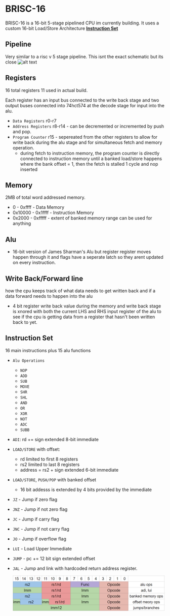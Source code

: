 # BRISC-16
BRISC-16 is a 16-bit 5-stage pipelined CPU im currently building. It uses a custom 16-bit Load/Store Architecture **[Instruction Set](#instruction-set)**<br> 


## Pipeline
  Very similar to a risc v 5 stage pipeline. This isnt the exact schematic but its close ![alt text](https://www.alrj.org/images/riscv/Pipeline_summary.png)
## Registers
  16 total registers 11 used in actual build.  
  
  Each register has an input bus connected to the write back stage and two output buses connected into 74hct574 at the decode stage for input into the alu. 
  
  -  `Data Registers` r0-r7 
  -  `Address Registers` r8-r14 - can be decremented or incremented by push and pop. 
  -  `Program Counter` r15 - sepereated from the other registers to allow for write back during the alu stage and for simultaneous fetch and memory operation. 
      -  during fetch to instruction memory, the program counter is directly connected to instruction memory until a banked load/store happens where the bank offset = 1, then the fetch is stalled 1 cycle and nop inserted 

## Memory
  2MB of total word addressed memory.
  -  0 - 0xffff - Data Memory
  -  0x10000 - 0x1ffff - Instruction Memory
  -  0x2000 - 0xfffff - extent of banked memory range can be used for anything

## Alu
  -  16-bit version of James Sharman's Alu but register register moves happen through it and flags have a seperate latch so they arent updated on every instruction.

## Write Back/Forward line
  how the cpu keeps track of what data needs to get written back and if a data forward needs to happen into the alu
  -  4 bit register write back value during the memory and write back stage is xnored with both the current LHS and RHS input register of the alu to see if the cpu is getting data from a register that hasn't been written back to yet. 
  
## Instruction Set
16 main instructions plus 15 alu functions 
- `Alu Operations`
  -  `NOP` 
  -  `ADD` 
  -  `SUB` 
  -  `MOVE` 
  -  `SHR`
  -  `SHL`
  -  `AND`
  -  `OR`
  -  `XOR`
  -  `NOT`
  -  `ADC`
  -  `SUBB`
-  `ADI`: rd += sign extended 8-bit immediate 
-  `LOAD/STORE` with offset:
   -  rd limited to first 8 registers
   -  rs2 limited to last 8 registers
   -  address = rs2 + sign extended 6-bit immediate
- `LOAD/STORE`, `PUSH/POP` with banked offset
  -  16 bit addesss is extended by 4 bits provided by the immediate
- `JZ` - Jump if zero flag
- `JNZ` - Jump if not zero flag
- `JC` - Jump if carry flag
- `JNC` - Jump if not carry flag
- `JO` - Jump if overflow flag
- `LUI` - Load Upper Immediate 
- `JUMP` - pc += 12 bit sign extended offset
- `JAL` - Jump and link with hardcoded return address register.
  
  ![alt text](Stuff/InstructionFormat.png) 
